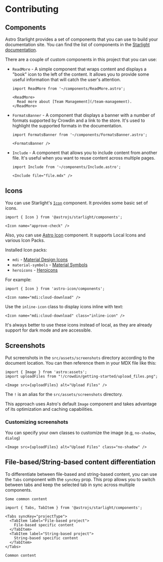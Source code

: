 # Contributing

## Components

Astro Starlight provides a set of components that you can use to build your documentation site. You can find the list of components in the [Starlight documentation](https://starlight.astro.build/guides/components/).

There are a couple of custom components in this project that you can use:

- `ReadMore` - A simple component that wraps content and displays a "book" icon to the left of the content. It allows you to provide some useful information that will catch the user's attention.

  ```mdx
  import ReadMore from '~/components/ReadMore.astro';

  <ReadMore>
    Read more about [Team Management](/team-management).
  </ReadMore>
  ```

- `FormatsBanner` - A component that displays a banner with a number of formats supported by Crowdin and a link to the store. It's used to highlight the supported formats in the documentation.

  ```mdx
  import FormatsBanner from '~/components/FormatsBanner.astro';

  <FormatsBanner />
  ```

- `Include` - A component that allows you to include content from another file. It's useful when you want to reuse content across multiple pages.

  ```mdx
  import Include from '~/components/Include.astro';

  <Include file="file.mdx" />
  ```

## Icons

You can use Starlight's [`Icon`](https://starlight.astro.build/guides/components/#icon) component. It provides some basic set of icons.

```mdx
import { Icon } from '@astrojs/starlight/components';

<Icon name="approve-check" />
```

Also, you can use [Astro Icon](https://www.astroicon.dev/guides/components/) component. It supports Local Icons and various Icon Packs.

Installed Icon packs:

- `mdi` - [Material Design Icons](https://icones.js.org/collection/mdi)
- `material-symbols` - [Material Symbols](https://icones.js.org/collection/material-symbols)
- `heroicons` - [Heroicons](https://icones.js.org/collection/heroicons)

For example:

```mdx
import { Icon } from 'astro-icon/components';

<Icon name="mdi:cloud-download" />
```

Use the `inline-icon` class to display icons inline with text:

```mdx
<Icon name="mdi:cloud-download" class="inline-icon" />
```

It's always better to use these icons instead of local, as they are already support for dark mode and are accessible.

## Screenshots

Put screenshots in the `src/assets/screenshots` directory according to the document location. You can then reference them in your MDX file like this:

```mdx
import { Image } from 'astro:assets';
import uploadFiles from "!/crowdin/getting-started/upload_files.png";

<Image src={uploadFiles} alt="Upload Files" />
```

The `!` is an alias for the `src/assets/screenshots` directory.

This approach uses Astro's default `Image` component and takes advantage of its optimization and caching capabilities.

### Customizing screenshots

You can specify your own classes to customize the image (e.g, `no-shadow`, `dialog`)

```mdx
<Image src={uploadFiles} alt="Upload Files" class="no-shadow" />
```

## File-based/String-based content differentiation

To differentiate between file-based and string-based content, you can use the `Tabs` component with the `syncKey` prop. This prop allows you to switch between tabs and keep the selected tab in sync across multiple components.

```mdx
Some common content

import { Tabs, TabItem } from '@astrojs/starlight/components';

<Tabs syncKey="projectType">
  <TabItem label="File-based project">
    File-based specific content
  </TabItem>
  <TabItem label="String-based project">
    String-based specific content
  </TabItem>
</Tabs>

Common content
```
